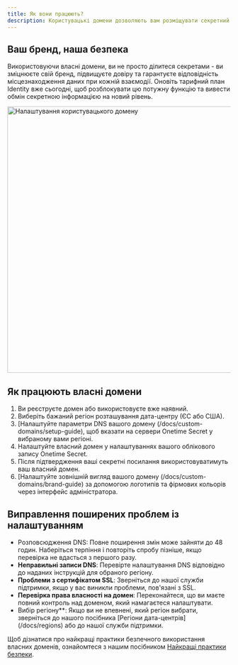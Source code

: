 ```yaml
---
title: Як вони працюють?
description: Користувацькі домени дозволяють вам розміщувати секретний обмін під власним доменним ім'ям, з конфігурацією DNS в дата-центрах ЄС або США та додатковими функціями налаштування бренду.
---
```


## Ваш бренд, наша безпека

Використовуючи власні домени, ви не просто ділитеся секретами - ви зміцнюєте свій бренд, підвищуєте довіру та гарантуєте відповідність місцезнаходження даних при кожній взаємодії. Оновіть тарифний план Identity вже сьогодні, щоб розблокувати цю потужну функцію та вивести обмін секретною інформацією на новий рівень.

<img src="/img/docs/custom-domains/branded-homepage-enabled.png" alt="Налаштування користувацького домену" width="600" />


## Як працюють власні домени

1. Ви реєструєте домен або використовуєте вже наявний.
2. Виберіть бажаний регіон розташування дата-центру (ЄС або США).
3. [Налаштуйте параметри DNS вашого домену (/docs/custom-domains/setup-guide), щоб вказати на сервери Onetime Secret у вибраному вами регіоні.
4. Налаштуйте власний домен у налаштуваннях вашого облікового запису Onetime Secret.
5. Після підтвердження ваші секретні посилання використовуватимуть ваш власний домен.
6. [Налаштуйте зовнішній вигляд вашого домену (/docs/custom-domains/brand-guide) за допомогою логотипів та фірмових кольорів через інтерфейс адміністратора.


## Виправлення поширених проблем із налаштуванням

- Розповсюдження DNS: Повне поширення змін може зайняти до 48 годин. Наберіться терпіння і повторіть спробу пізніше, якщо перевірка не вдасться з першого разу.
- **Неправильні записи DNS**: Перевірте налаштування DNS відповідно до наданих інструкцій для обраного регіону.
- **Проблеми з сертифікатом SSL**: Зверніться до нашої служби підтримки, якщо у вас виникли проблеми, пов'язані з SSL.
- **Перевірка права власності на домен**: Переконайтеся, що ви маєте повний контроль над доменом, який намагаєтеся налаштувати.
- Вибір регіону**: Якщо ви не впевнені, який регіон вибрати, зверніться до нашого посібника [Регіони дата-центрів] (/docs/regions) або до нашої служби підтримки.

Щоб дізнатися про найкращі практики безпечного використання власних доменів, ознайомтеся з нашим посібником [Найкращі практики безпеки](/docs/security-best-practices).
